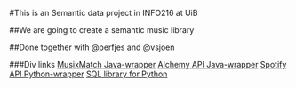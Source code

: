 #This is an Semantic data project in INFO216 at UiB

##We are going to create a semantic music library

##Done together with @perfjes and @vsjoen


###Div links
[MusixMatch Java-wrapper](https://github.com/sachin-handiekar/jMusixMatch)
[Alchemy API Java-wrapper](https://github.com/kennycason/alchemyapi_java/tree/8-mavenize-and-refactoring)
[Spotify API Python-wrapper](https://github.com/plamere/spotipy)
[SQL library for Python](https://github.com/PyMySQL/PyMySQL)

